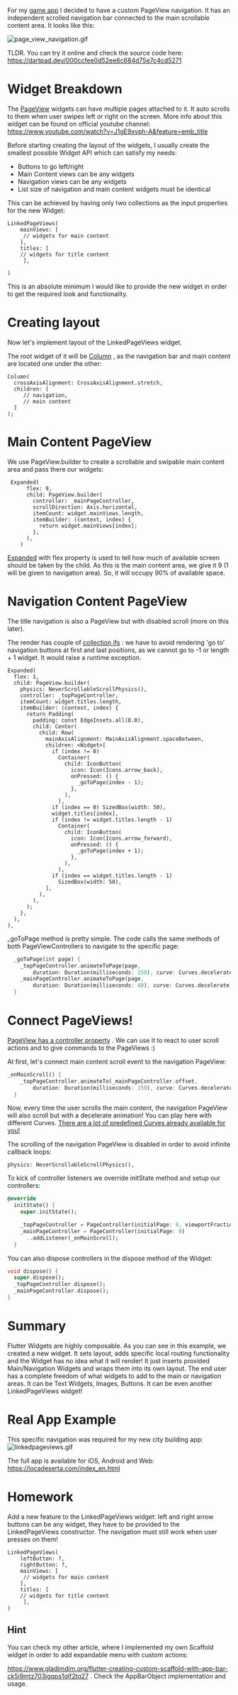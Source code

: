 For my  [game app](https://locadeserta.com/index_en.html)  I decided to have a custom PageView navigation. It has an independent scrolled navigation bar connected to the main scrollable content area. It looks like this:

![page_view_navigation.gif](screen1.gif)

TLDR. You can try it online and check the source code here: https://dartpad.dev/000ccfee0d52ee6c684d75e7c4cd5271

# Widget Breakdown

The  [PageView](https://api.flutter.dev/flutter/widgets/PageView-class.html)  widgets can have multiple pages attached to it. It auto scrolls to them when user swipes left or right on the screen. More info about this widget can be found on official youtube channel: https://www.youtube.com/watch?v=J1gE9xvph-A&feature=emb_title

Before starting creating the layout of the widgets, I usually create the smallest possible Widget API which can satisfy my needs:

- Buttons to go left/right
- Main Content views can be any widgets
- Navigation views can be any widgets
- List size of navigation and main content widgets must be identical

This can be achieved by having only two collections as the input properties for the new Widget:

```
LinkedPageViews(
    mainViews: [
     // widgets for main content
    ],
    titles: [
    // widgets for title content
     ],
        
)
```

This is an absolute minimum I would like to provide the new widget in order to get the required look and functionality.

# Creating layout

Now let's implement layout of the LinkedPageViews widget.

The root widget of it will be  [Column](https://api.flutter.dev/flutter/widgets/Column-class.html) , as the navigation bar and main content are located one under the other:

```
Column(
  crossAxisAlignment: CrossAxisAlignment.stretch,
  children: [
     // navigation,
     // main content
  ]
);
```

# Main Content PageView

We use PageView.builder to create a scrollable and swipable main content area and pass there our widgets:

```
 Expanded(
      flex: 9,
      child: PageView.builder(
        controller: _mainPageController,
        scrollDirection: Axis.horizontal,
        itemCount: widget.mainViews.length,
        itemBuilder: (context, index) {
          return widget.mainViews[index];
        },
      ),
    )
```

[Expanded](https://api.flutter.dev/flutter/widgets/Expanded-class.html)  with flex property is used to tell how much of available screen should be taken by the child. As this is the main content area, we give it 9 (1  will be given to navigation area). So, it will occupy 90% of available space.

# Navigation Content PageView

The title navigation is also a PageView but with disabled scroll (more on this later).

The render has couple of  [collection ifs](https://medium.com/dartlang/announcing-dart-2-3-optimized-for-building-user-interfaces-e84919ca1dff) : we have to avoid rendering 'go to' navigation buttons at first and last positions, as we cannot go to -1 or length + 1 widget. It would raise a runtime exception.

```
Expanded(
  flex: 1,
  child: PageView.builder(
    physics: NeverScrollableScrollPhysics(),
    controller: _topPageController,
    itemCount: widget.titles.length,
    itemBuilder: (context, index) {
      return Padding(
        padding: const EdgeInsets.all(8.0),
        child: Center(
          child: Row(
            mainAxisAlignment: MainAxisAlignment.spaceBetween,
            children: <Widget>[
              if (index != 0)
                Container(
                  child: IconButton(
                    icon: Icon(Icons.arrow_back),
                    onPressed: () {
                      _goToPage(index - 1);
                    },
                  ),
                ),
              if (index == 0) SizedBox(width: 50),
              widget.titles[index],
              if (index != widget.titles.length - 1)
                Container(
                  child: IconButton(
                    icon: Icon(Icons.arrow_forward),
                    onPressed: () {
                      _goToPage(index + 1);
                    },
                  ),
                ),
              if (index == widget.titles.length - 1)
                SizedBox(width: 50),
            ],
          ),
        ),
      );
    },
  ),
),
```

_goToPage method is pretty simple. The code calls the same methods of both PageViewControllers to navigate to the specific page:

```dart
  _goToPage(int page) {
    _topPageController.animateToPage(page,
        duration: Duration(milliseconds: 150), curve: Curves.decelerate);
    _mainPageController.animateToPage(page,
        duration: Duration(milliseconds: 40), curve: Curves.decelerate);
  }
```

# Connect PageViews!

[PageView has a controller property](https://api.flutter.dev/flutter/widgets/PageController-class.html) . We can use it  to react to user scroll actions and to give commands to the PageViews :)

At first, let's connect main content scroll event to the navigation PageView:

```dart
_onMainScroll() {
    _topPageController.animateTo(_mainPageController.offset,
        duration: Duration(milliseconds: 150), curve: Curves.decelerate);
  }
```

Now, every time the user scrolls the main content, the navigation PageView will also scroll but with a decelerate animation! You can play here with different Curves.  [There are a lot of predefined Curves already available for you!](https://api.flutter.dev/flutter/animation/Curves-class.html)

The scrolling of the navigation PageView is disabled in order to avoid infinite callback loops:

```
physics: NeverScrollableScrollPhysics(),
```

To kick of controller listeners we override initState method and setup our controllers:

```dart
@override
  initState() {
    super.initState();

    _topPageController = PageController(initialPage: 0, viewportFraction: 1);
    _mainPageController = PageController(initialPage: 0)
      ..addListener(_onMainScroll);
  }
```

You can also dispose controllers in the dispose method of the Widget:

```dart
void dispose() {
  super.dispose();
  _topPageController.dispose();
  _mainPageController.dispose();
}
```

# Summary

Flutter Widgets are highly composable.
As you can see in this example, we created a new widget. It sets layout, adds specific local routing functionality and the Widget has no idea what it will render! It just inserts provided Main/Navigation Widgets and wraps them into its own layout. The end user has a complete freedom of what widgets to add to the main or navigation areas. It can be Text Widgets, Images, Buttons. It can be even another LinkedPageViews widget!

# Real App Example

This specific navigation was required for my new city building app:
![linkedpageviews.gif](https://cdn.hashnode.com/res/hashnode/image/upload/v1579867986322/noGErY01N.gif)

The full app is available for iOS, Android and Web: https://locadeserta.com/index_en.html

# Homework

Add a new feature to the LinkedPageViews widget: left and right arrow buttons can be any widget, they have to be provided to the LinkedPageViews constructor. The navigation must still work when user presses on them!

```
LinkedPageViews(
    leftButton: ?,
    rightButton: ?,
    mainViews: [
     // widgets for main content
    ],
    titles: [
    // widgets for title content
     ],
)
```

## Hint

You can check my other article, where I implemented my own Scaffold widget in order to add expandable menu with custom actions:

https://www.gladimdim.org/flutter-creating-custom-scaffold-with-app-bar-ck5i9mtz703jgqps1qlf2tq27 . Check the AppBarObject implementation and usage.